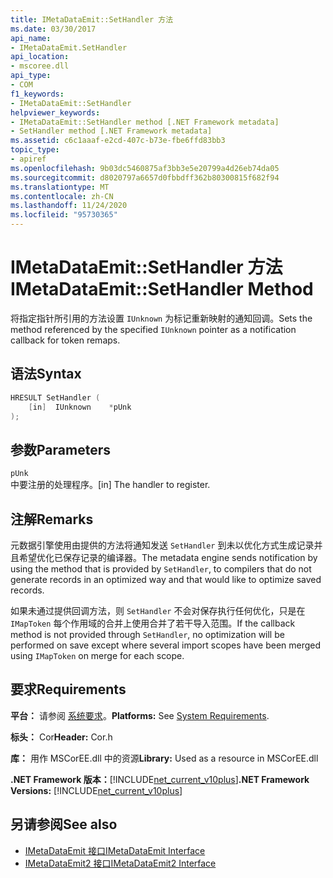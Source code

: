 ```yaml
---
title: IMetaDataEmit::SetHandler 方法
ms.date: 03/30/2017
api_name:
- IMetaDataEmit.SetHandler
api_location:
- mscoree.dll
api_type:
- COM
f1_keywords:
- IMetaDataEmit::SetHandler
helpviewer_keywords:
- IMetaDataEmit::SetHandler method [.NET Framework metadata]
- SetHandler method [.NET Framework metadata]
ms.assetid: c6c1aaaf-e2cd-407c-b73e-fbe6ffd83bb3
topic_type:
- apiref
ms.openlocfilehash: 9b03dc5460875af3bb3e5e20799a4d26eb74da05
ms.sourcegitcommit: d8020797a6657d0fbbdff362b80300815f682f94
ms.translationtype: MT
ms.contentlocale: zh-CN
ms.lasthandoff: 11/24/2020
ms.locfileid: "95730365"
---
```

# <a name="imetadataemitsethandler-method"></a><span data-ttu-id="d8602-102">IMetaDataEmit::SetHandler 方法</span><span class="sxs-lookup"><span data-stu-id="d8602-102">IMetaDataEmit::SetHandler Method</span></span>

<span data-ttu-id="d8602-103">将指定指针所引用的方法设置 `IUnknown` 为标记重新映射的通知回调。</span><span class="sxs-lookup"><span data-stu-id="d8602-103">Sets the method referenced by the specified `IUnknown` pointer as a notification callback for token remaps.</span></span>  
  
## <a name="syntax"></a><span data-ttu-id="d8602-104">语法</span><span class="sxs-lookup"><span data-stu-id="d8602-104">Syntax</span></span>  
  
```cpp  
HRESULT SetHandler (
    [in]  IUnknown    *pUnk  
);  
```  
  
## <a name="parameters"></a><span data-ttu-id="d8602-105">参数</span><span class="sxs-lookup"><span data-stu-id="d8602-105">Parameters</span></span>  

 `pUnk`  
 <span data-ttu-id="d8602-106">中要注册的处理程序。</span><span class="sxs-lookup"><span data-stu-id="d8602-106">[in] The handler to register.</span></span>  
  
## <a name="remarks"></a><span data-ttu-id="d8602-107">注解</span><span class="sxs-lookup"><span data-stu-id="d8602-107">Remarks</span></span>  

 <span data-ttu-id="d8602-108">元数据引擎使用由提供的方法将通知发送 `SetHandler` 到未以优化方式生成记录并且希望优化已保存记录的编译器。</span><span class="sxs-lookup"><span data-stu-id="d8602-108">The metadata engine sends notification by using the method that is provided by `SetHandler`, to compilers that do not generate records in an optimized way and that would like to optimize saved records.</span></span>  
  
 <span data-ttu-id="d8602-109">如果未通过提供回调方法，则 `SetHandler` 不会对保存执行任何优化，只是在 `IMapToken` 每个作用域的合并上使用合并了若干导入范围。</span><span class="sxs-lookup"><span data-stu-id="d8602-109">If the callback method is not provided through `SetHandler`, no optimization will be performed on save except where several import scopes have been merged using `IMapToken` on merge for each scope.</span></span>  
  
## <a name="requirements"></a><span data-ttu-id="d8602-110">要求</span><span class="sxs-lookup"><span data-stu-id="d8602-110">Requirements</span></span>  

 <span data-ttu-id="d8602-111">**平台：** 请参阅 [系统要求](../../get-started/system-requirements.md)。</span><span class="sxs-lookup"><span data-stu-id="d8602-111">**Platforms:** See [System Requirements](../../get-started/system-requirements.md).</span></span>  
  
 <span data-ttu-id="d8602-112">**标头：** Cor</span><span class="sxs-lookup"><span data-stu-id="d8602-112">**Header:** Cor.h</span></span>  
  
 <span data-ttu-id="d8602-113">**库：** 用作 MSCorEE.dll 中的资源</span><span class="sxs-lookup"><span data-stu-id="d8602-113">**Library:** Used as a resource in MSCorEE.dll</span></span>  
  
 <span data-ttu-id="d8602-114">**.NET Framework 版本：**[!INCLUDE[net_current_v10plus](../../../../includes/net-current-v10plus-md.md)]</span><span class="sxs-lookup"><span data-stu-id="d8602-114">**.NET Framework Versions:** [!INCLUDE[net_current_v10plus](../../../../includes/net-current-v10plus-md.md)]</span></span>  
  
## <a name="see-also"></a><span data-ttu-id="d8602-115">另请参阅</span><span class="sxs-lookup"><span data-stu-id="d8602-115">See also</span></span>

- [<span data-ttu-id="d8602-116">IMetaDataEmit 接口</span><span class="sxs-lookup"><span data-stu-id="d8602-116">IMetaDataEmit Interface</span></span>](imetadataemit-interface.md)
- [<span data-ttu-id="d8602-117">IMetaDataEmit2 接口</span><span class="sxs-lookup"><span data-stu-id="d8602-117">IMetaDataEmit2 Interface</span></span>](imetadataemit2-interface.md)
